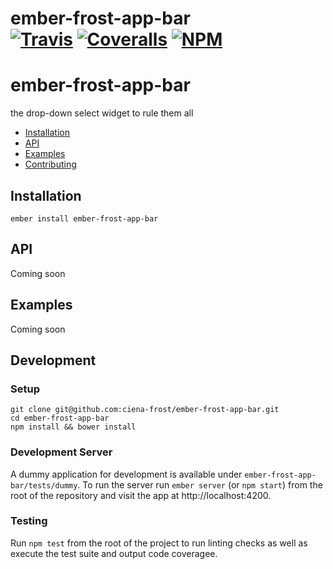 [ci-img]: https://travis-ci.org/ciena-frost/ember-frost-app-bar.svg "Build Status"
[ci-url]: https://travis-ci.org/ciena-frost/ember-frost-app-bar

[cov-img]: https://coveralls.io/repos/github/ciena-frost/ember-frost-app-bar/badge.svg?branch=master "Code Coverage"
[cov-url]: https://coveralls.io/github/ciena-frost/ember-frost-app-bar

[npm-img]: https://img.shields.io/npm/v/ember-frost-app-bar.svg "NPM Version"
[npm-url]: https://www.npmjs.com/package/ember-frost-app-bar

# ember-frost-app-bar <br /> [![Travis][ci-img]][ci-url] [![Coveralls][cov-img]][cov-url] [![NPM][npm-img]][npm-url]

# ember-frost-app-bar
the drop-down select widget to rule them all

 * [Installation](#Installation)
 * [API](#API)
 * [Examples](#Examples)
 * [Contributing](#Contributing)

## Installation
```
ember install ember-frost-app-bar
```

## API
Coming soon

## Examples
Coming soon

## Development
### Setup
```
git clone git@github.com:ciena-frost/ember-frost-app-bar.git
cd ember-frost-app-bar
npm install && bower install
```

### Development Server
A dummy application for development is available under `ember-frost-app-bar/tests/dummy`.
To run the server run `ember server` (or `npm start`) from the root of the repository and
visit the app at http://localhost:4200.

### Testing
Run `npm test` from the root of the project to run linting checks as well as execute the test suite
and output code coveragee.
